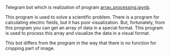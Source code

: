 Telegram bot which is realization of program [array_processing.ipynb](https://github.com/nikuznetsov/code_examples/blob/master/array_processing.ipynb "array_processing.ipynb").

This program is used to solve a scientific problem. There is a program for calculating electric fields, but it has poor visualization. But, fortunately, from this program you can get an array of data in a special format. This program is used to process this array and visualize the data in a visual format.

This bot differs from the program in the way that there is no function for cropping part of image.
